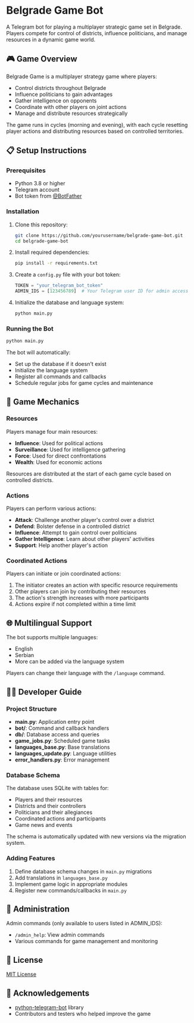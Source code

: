 # Belgrade Game Bot

A Telegram bot for playing a multiplayer strategic game set in Belgrade. Players compete for control of districts, influence politicians, and manage resources in a dynamic game world.

## 🎮 Game Overview

Belgrade Game is a multiplayer strategy game where players:

- Control districts throughout Belgrade
- Influence politicians to gain advantages
- Gather intelligence on opponents
- Coordinate with other players on joint actions
- Manage and distribute resources strategically

The game runs in cycles (morning and evening), with each cycle resetting player actions and distributing resources based on controlled territories.

## 📋 Setup Instructions

### Prerequisites

- Python 3.8 or higher
- Telegram account
- Bot token from [@BotFather](https://t.me/botfather)

### Installation

1. Clone this repository:
   ```bash
   git clone https://github.com/yourusername/belgrade-game-bot.git
   cd belgrade-game-bot
   ```

2. Install required dependencies:
   ```bash
   pip install -r requirements.txt
   ```

3. Create a `config.py` file with your bot token:
   ```python
   TOKEN = "your_telegram_bot_token"
   ADMIN_IDS = [123456789]  # Your Telegram user ID for admin access
   ```

4. Initialize the database and language system:
   ```bash
   python main.py
   ```

### Running the Bot

```bash
python main.py
```

The bot will automatically:
- Set up the database if it doesn't exist
- Initialize the language system
- Register all commands and callbacks
- Schedule regular jobs for game cycles and maintenance

## 🎯 Game Mechanics

### Resources

Players manage four main resources:
- **Influence**: Used for political actions
- **Surveillance**: Used for intelligence gathering
- **Force**: Used for direct confrontations
- **Wealth**: Used for economic actions

Resources are distributed at the start of each game cycle based on controlled districts.

### Actions

Players can perform various actions:
- **Attack**: Challenge another player's control over a district
- **Defend**: Bolster defense in a controlled district
- **Influence**: Attempt to gain control over politicians
- **Gather Intelligence**: Learn about other players' activities
- **Support**: Help another player's action

### Coordinated Actions

Players can initiate or join coordinated actions:
1. The initiator creates an action with specific resource requirements
2. Other players can join by contributing their resources
3. The action's strength increases with more participants
4. Actions expire if not completed within a time limit

## 🌐 Multilingual Support

The bot supports multiple languages:
- English
- Serbian
- More can be added via the language system

Players can change their language with the `/language` command.

## 👨‍💻 Developer Guide

### Project Structure

- **main.py**: Application entry point
- **bot/**: Command and callback handlers
- **db/**: Database access and queries
- **game_jobs.py**: Scheduled game tasks
- **languages_base.py**: Base translations
- **languages_update.py**: Language utilities
- **error_handlers.py**: Error management

### Database Schema

The database uses SQLite with tables for:
- Players and their resources
- Districts and their controllers
- Politicians and their allegiances
- Coordinated actions and participants
- Game news and events

The schema is automatically updated with new versions via the migration system.

### Adding Features

1. Define database schema changes in `main.py` migrations
2. Add translations in `languages_base.py`
3. Implement game logic in appropriate modules
4. Register new commands/callbacks in `main.py`

## 🔧 Administration

Admin commands (only available to users listed in ADMIN_IDS):
- `/admin_help`: View admin commands
- Various commands for game management and monitoring

## 📝 License

[MIT License](LICENSE)

## 🙏 Acknowledgements

- [python-telegram-bot](https://github.com/python-telegram-bot/python-telegram-bot) library
- Contributors and testers who helped improve the game
